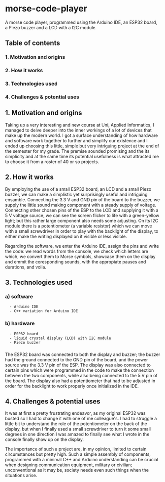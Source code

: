 # morse-code-player

A morse code player, programmed using the Arduino IDE, an ESP32 board, a Piezo buzzer and a LCD with a I2C module.




## Table of contents

### 1. Motivation and origins
### 2. How it works
### 3. Technologies used
### 4. Challenges & potential uses





## 1. Motivation and origins

Taking up a very interesting and new course at Uni, Applied Informatics, I managed to delve deeper into the inner workings of a lot of devices that make up the modern world. I got a surface understanding of how hardware and software work together to further and simplify our existence and I ended up choosing this little, simple but very intriguing project at the end of the semester for my grade. The premise sounded promising and the its simplicity and at the same time its potential usefulness is what attracted me to choose it from a roster of 40 or so projects.

## 2. How it works

By employing the use of a small ESP32 board, an LCD and a small Piezo buzzer, we can make a simplistic yet surprisingly useful and intriguing ensamble. Connecting the 3.3 V and GND pin of the board to the buzzer, we supply the little sound making component with a steady supply of voltage. Connecting other chosen pins of the ESP to the LCD and supplying it with a 5 V voltage source, we can see the screen flicker to life with a green-yellow light; but this rather large component also needs some adjusting. On its I2C module there is a potentiometer (a variable resistor) which we can move with a small screwdriver in order to play with the backlight of the display, to either make the writing displayed on it visible or less visible.

Regarding the software, we enter the Arduino IDE, assign the pins and write the code: we read words from the console, we check which letters are which, we convert them to Morse symbols, showcase them on the display and emmit the coresponding sounds, with the appropiate pauses and durations, and voila.


## 3. Technologies used 

### a) software
      - Arduino IDE
      - C++ variation for Arduino IDE

### b) hardware
      - ESP32 board
      - liquid crystal display (LCD) with I2C module
      - Piezo buzzer
     
###
The ESP32 board was connected to both the display and buzzer; the buzzer had the ground connected to the GND pin of the board, and the power source was the 3.3 V pin of the ESP. The display was also connected to certain pins which were programmed in the code to make the connection between the two components, while also being connected to the 5 V pin of the board. The display also had a potentiometer that had to be adjusted in order for the backlight to work properly once initialized in the IDE. 


## 4. Challenges & potential uses

It was at first a pretty frustrating endeavor, as my original ESP32 was busted so I had to change it with one of me colleague's. I had to struggle a little bit to understand the role of the potentiometer on the back of the display, but when I finally used a small screwdriver to turn it some small degrees in one direction I was amazed to finally see what I wrote in the console finally show up on the display. 

The importance of such a project are, in my opinion, limited to certain circumstances but pretty high. Such a simple assembly of components, programmed with  a minimal C++ and Arduino understanding can be crucial when designing communication equipment, military or civilian; unconventional as it may be, society needs even such things when the situations arise.
